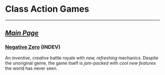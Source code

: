# Class Action Games

---
[***Main Page***](https://kyllingene.github.io/Class_Action)
--

### [Negative Zero](https://kyllingene.github.io/Negative_Zero) (INDEV)

An *inventive*, *creative* battle royale with *new, refreshing* mechanics.
Despite the unoriginal genre, the game itself is *jam-packed* with *cool new
features* the world has never seen.
